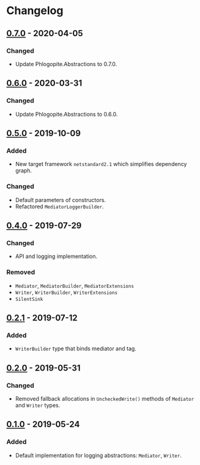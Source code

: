 # Changelog

## [0.7.0] - 2020-04-05
### Changed
- Update Phlogopite.Abstractions to 0.7.0.

## [0.6.0] - 2020-03-31
### Changed
- Update Phlogopite.Abstractions to 0.6.0.

## [0.5.0] - 2019-10-09
### Added
- New target framework `netstandard2.1` which simplifies dependency graph.

### Changed
- Default parameters of constructors.
- Refactored `MediatorLoggerBuilder`.

## [0.4.0] - 2019-07-29
### Changed
- API and logging implementation.

### Removed
- `Mediator`, `MediatorBuilder`, `MediatorExtensions`
- `Writer`, `WriterBuilder`, `WriterExtensions`
- `SilentSink`

## [0.2.1] - 2019-07-12
### Added
- `WriterBuilder` type that binds mediator and tag.

## [0.2.0] - 2019-05-31
### Changed
- Removed fallback allocations in `UncheckedWrite()` methods of `Mediator` and `Writer` types.

## [0.1.0] - 2019-05-24
### Added
- Default implementation for logging abstractions: `Mediator`, `Writer`.

[0.7.0]: https://github.com/qbit86/phlogopite/compare/main-0.6.0...main-0.7.0
[0.6.0]: https://github.com/qbit86/phlogopite/compare/main-0.5.0...main-0.6.0
[0.5.0]: https://github.com/qbit86/phlogopite/compare/main-0.4.0...main-0.5.0
[0.4.0]: https://github.com/qbit86/phlogopite/compare/main-0.2.1...main-0.4.0
[0.2.1]: https://github.com/qbit86/phlogopite/compare/main-0.2.0...main-0.2.1
[0.2.0]: https://github.com/qbit86/phlogopite/compare/main-0.1.0...main-0.2.0 
[0.1.0]: https://github.com/qbit86/phlogopite/releases/tag/main-0.1.0
